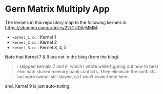 # Gern Matrix Multiply App

The kernels in this repository map to the following kernels in
https://siboehm.com/articles/22/CUDA-MMM:

- `kernel_1.cu` : Kernel 1
- `kernel_2.cu` : Kernel 2
- `kernel_3.cu` : Kernel 3, 4, 5


Note that Kernel 7 & 8 are not in the blog (from the blog):

>   I skipped kernels 7 and 8, which I wrote while figuring out how to best eliminate 
    shared memory bank conflicts. They eliminate the conflicts but were overall still 
    slower, so I won’t cover them here.

and, Kernel 9 is just auto-tuning.

